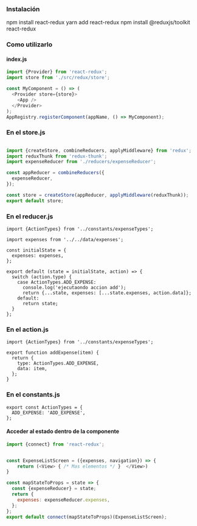 ### Instalación

npm install react-redux
yarn add react-redux
npm install @reduxjs/toolkit react-redux

### Como utilizarlo

#### index.js

```javascript
import {Provider} from 'react-redux';
import store from './src/redux/store';

const MyComponent = () => (
  <Provider store={store}>
    <App />
  </Provider>
);
AppRegistry.registerComponent(appName, () => MyComponent);

```

### En el store.js

```javascript

import {createStore, combineReducers, applyMiddleware} from 'redux';
import reduxThunk from 'redux-thunk';
import expenseReducer from './reducers/expenseReducer';

const appReducer = combineReducers({
  expenseReducer,
});

const store = createStore(appReducer, applyMiddleware(reduxThunk));
export default store;


```

### En el reducer.js

```
import {ActionTypes} from '../constants/expenseTypes';

import expenses from '../../data/expenses';

const initialState = {
  expenses: expenses,
};

export default (state = initialState, action) => {
  switch (action.type) {
    case ActionTypes.ADD_EXPENSE:
      console.log('ejecutaondo accion add');
      return {...state, expenses: [...state.expenses, action.data]};
    default:
      return state;
  }
};

```

### En el action.js
```
import {ActionTypes} from '../constants/expenseTypes';

export function addExpense(item) {
  return {
    type: ActionTypes.ADD_EXPENSE,
    data: item,
  };
}

```

### En el constants.js

```
export const ActionTypes = {
  ADD_EXPENSE: 'ADD_EXPENSE',
};

```

####  Acceder al estado dentro de la componente

```javascript
import {connect} from 'react-redux';


const ExpenseListScreen = ({expenses, navigation}) => { 
    return (<View> { /* Mas elementos */ }  </View>)
}

const mapStateToProps = state => {
  const {expenseReducer} = state;
  return {
    expenses: expenseReducer.expenses,
  };
};
export default connect(mapStateToProps)(ExpenseListScreen);

```